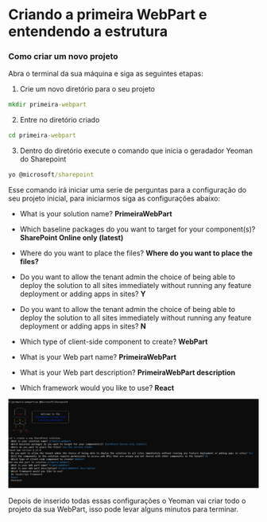 # Criando a primeira WebPart e entendendo a estrutura

### Como criar um novo projeto

Abra o terminal da sua máquina e siga as seguintes etapas:

1. Crie um novo diretório para o seu projeto

```cmd
mkdir primeira-webpart
```

2. Entre no diretório criado

```cmd
cd primeira-webpart
```

3. Dentro do diretório execute o comando que inicia o geradador Yeoman do Sharepoint

```cmd
yo @microsoft/sharepoint
```

  Esse comando irá iniciar uma serie de perguntas para a configuração do seu projeto inicial, para iniciarmos siga as configurações abaixo:

  - What is your solution name? **PrimeiraWebPart**
  - Which baseline packages do you want to target for your component(s)? **SharePoint Online only (latest)**
  - Where do you want to place the files? **Where do you want to place the files?**
  - Do you want to allow the tenant admin the choice of being able to deploy the solution to all sites immediately without running any feature deployment or adding apps in sites? **Y**
  - Do you want to allow the tenant admin the choice of being able to deploy the solution to all sites immediately without running any feature deployment or adding apps in sites? **N**
  - Which type of client-side component to create? **WebPart**
  
  - What is your Web part name? **PrimeiraWebPart**
  - What is your Web part description? **PrimeiraWebPart description**
  - Which framework would you like to use? **React**

![Prompts Yeoman](https://github.com/rogeriomattos/curso-sharepoint-framework/blob/master/02%20-%20Criando%20a%20primeira%20WebPart%20e%20entendendo%20a%20estrutura/assets/promptsYeomanSharePoint.PNG)

Depois de inserido todas essas configurações o Yeoman vai criar todo o projeto da sua WebPart, isso pode levar alguns minutos para terminar.

